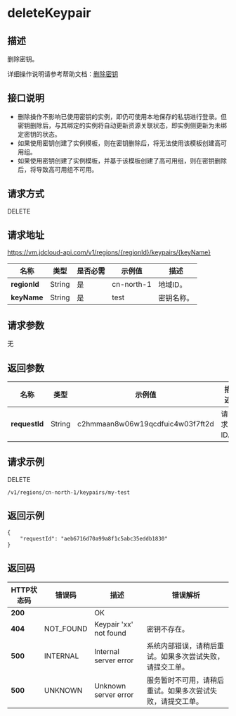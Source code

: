 # deleteKeypair


## 描述

删除密钥。

详细操作说明请参考帮助文档：[删除密钥](https://docs.jdcloud.com/cn/virtual-machines/delete-keypair)

## 接口说明
- 删除操作不影响已使用密钥的实例，即仍可使用本地保存的私钥进行登录。但密钥删除后，与其绑定的实例将自动更新资源关联状态，即实例侧更新为未绑定密钥的状态。
- 如果使用密钥创建了实例模板，则在密钥删除后，将无法使用该模板创建高可用组。
- 如果使用密钥创建了实例模板，并基于该模板创建了高可用组，则在密钥删除后，将导致高可用组不可用。


## 请求方式
DELETE

## 请求地址
https://vm.jdcloud-api.com/v1/regions/{regionId}/keypairs/{keyName}

|名称|类型|是否必需|示例值|描述|
|---|---|---|---|---|
|**regionId**|String|是|cn-north-1|地域ID。|
|**keyName**|String|是|test|密钥名称。|

## 请求参数
无


## 返回参数
|名称|类型|示例值|描述|
|---|---|---|---|
|**requestId**|String|c2hmmaan8w06w19qcdfuic4w03f7ft2d|请求ID。|



## 请求示例
DELETE

```
/v1/regions/cn-north-1/keypairs/my-test
```



## 返回示例
```
{
    "requestId": "aeb6716d70a99a8f1c5abc35eddb1830"
}
```

## 返回码
|HTTP状态码|错误码|描述|错误解析|
|---|---|---|---|
|**200**||OK||
|**404**|NOT_FOUND|Keypair 'xx' not found|密钥不存在。|
|**500**|INTERNAL|Internal server error|系统内部错误，请稍后重试。如果多次尝试失败，请提交工单。|
|**500**|UNKNOWN|Unknown server error|服务暂时不可用，请稍后重试。如果多次尝试失败，请提交工单。|
